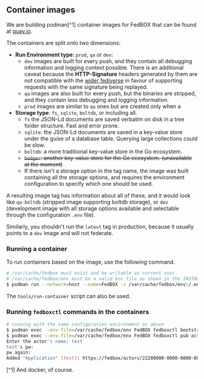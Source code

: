## Container images

We are building podman[^1] container images for FedBOX that can be found at [quay.io](https://quay.io/go-ap/fedbox).

The containers are split onto two dimensions: 
* **Run Environment type**: `prod`, `qa` or `dev`:
  * `dev` images are built for every push, and they contain all debugging information
    and logging context possible. There is an additional caveat because the **HTTP-Signature**
    headers generated by them are not compatible with the [wider fediverse](https://pkg.go.dev/github.com/go-ap/client/s2s#HeadersToSign)
    in favour of supporting requests with the same signature being replayed.
  * `qa` images are also built for every push, but the binaries are stripped,
    and they contain less debugging and logging information.
  * `prod` images are similar to `qa` ones but are created only when a
* **Storage type**: `fs`, `sqlite`, `boltdb`, or including all. 
  * `fs` the JSON-Ld documents are saved verbatim on disk in a tree folder structure. Fast and error prone.
  * `sqlite`: the JSON-Ld documents are saved in a key-value store under the guise of a database table. 
Querying large collections could be slow.
  * `boltdb`: a more traditional key-value store in the Go ecosystem. 
  * ~~`badger`: another key-value store for the Go ecosystem. (unavailable at the moment)~~ 
  * If there isn't a storage option in the tag name, the image was built containing all the storage options,
    and requires the environment configuration to specify which one should be used.

A resulting image tag has information about all of these, and it would look like `qa-boltdb` 
(stripped image supporting boltdb storage), or `dev` (development image with all storage options available and
selectable through the configuration `.env` file).

Similarly, you shouldn't run the `latest` tag in production, because it usually points to a `dev` image and 
will not federate.

### Running a container

To run containers based on the image, use the following command.

```sh
# /var/cache/fedbox must exist and be writable as current user
# /var/cache/fedbox/env must be a valid env file as shown in the INSTALL document.
$ podman run --network=host --name=FedBOX -v /var/cache/fedbox/env:/.env -v /var/cache/fedbox:/storage --env-file=/var/cache/fedbox/env quay.io/go-ap/fedbox:latest
```

The `tools/run-container` script can also be used.

### Running `fedboxctl` commands in the containers

```sh
# running with the same configuration environment as above
$ podman exec --env-file=/var/cache/fedbox/env FedBOX fedboxctl bootstrap
$ podman exec --env-file=/var/cache/fedbox/env FedBOX fedboxctl pub actor add --type Application
Enter the actor's name: test
test's pw:
pw again:
Added "Application" [test]: https://fedbox/actors/22200000-0000-0000-0001-93e066611fcb
```

[^1] And docker, of course.


